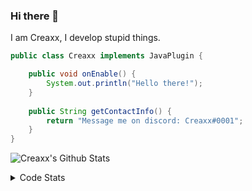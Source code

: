### Hi there 👋

I am Creaxx, I develop stupid things. 

```java
public class Creaxx implements JavaPlugin {

    public void onEnable() {
        System.out.println("Hello there!");
    }
    
    public String getContactInfo() {
        return "Message me on discord: Creaxx#0001";
    }
}
```

![Creaxx's Github Stats](https://github-readme-stats.vercel.app/api?username=CreaxxOG&show_icons=true&theme=dark&count_private=true)

<details>
  <summary>Code Stats</summary>

<!--START_SECTION:waka-->
![Lines of code](https://img.shields.io/badge/From%20Hello%20World%20I%27ve%20Written-29025%20lines%20of%20code-blue)

**🐱 My GitHub Data** 

> 🏆 238 Contributions in the Year 2021
 > 
> 📦 373.0 kB Used in GitHub's Storage 
 > 
> 🚫 Not Opted to Hire
 > 
> 📜 1 Public Repository 
 > 
> 🔑 4 Private Repositories  
 > 
**I'm an Early 🐤** 

```text
🌞 Morning    20 commits     ███░░░░░░░░░░░░░░░░░░░░░░   11.7% 
🌆 Daytime    71 commits     ██████████░░░░░░░░░░░░░░░   41.52% 
🌃 Evening    75 commits     ███████████░░░░░░░░░░░░░░   43.86% 
🌙 Night      5 commits      ░░░░░░░░░░░░░░░░░░░░░░░░░   2.92%

```
📅 **I'm Most Productive on Saturday** 

```text
Monday       21 commits     ███░░░░░░░░░░░░░░░░░░░░░░   12.28% 
Tuesday      14 commits     ██░░░░░░░░░░░░░░░░░░░░░░░   8.19% 
Wednesday    22 commits     ███░░░░░░░░░░░░░░░░░░░░░░   12.87% 
Thursday     9 commits      █░░░░░░░░░░░░░░░░░░░░░░░░   5.26% 
Friday       25 commits     ███░░░░░░░░░░░░░░░░░░░░░░   14.62% 
Saturday     45 commits     ██████░░░░░░░░░░░░░░░░░░░   26.32% 
Sunday       35 commits     █████░░░░░░░░░░░░░░░░░░░░   20.47%

```


📊 **This Week I Spent My Time On** 

```text
💬 Programming Languages: 
Java                     12 hrs 13 mins      ██████████████████████░░░   89.9% 
YAML                     1 hr 12 mins        ██░░░░░░░░░░░░░░░░░░░░░░░   8.89% 
XML                      9 mins              ░░░░░░░░░░░░░░░░░░░░░░░░░   1.14% 
Git Config               0 secs              ░░░░░░░░░░░░░░░░░░░░░░░░░   0.04% 
Other                    0 secs              ░░░░░░░░░░░░░░░░░░░░░░░░░   0.02%

🔥 Editors: 
IntelliJ                 13 hrs 35 mins      █████████████████████████   100.0%

```

**I Mostly Code in Java** 

```text
Java                     5 repos             ████████████████████░░░░░   83.33% 
EJS                      1 repo              ████░░░░░░░░░░░░░░░░░░░░░   16.67%

```



 Last Updated on 09/11/2021
<!--END_SECTION:waka-->
</details>
